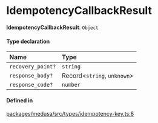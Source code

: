 # IdempotencyCallbackResult

 **IdempotencyCallbackResult**: `Object`

#### Type declaration

| Name | Type |
| :------ | :------ |
| `recovery_point?` | `string` |
| `response_body?` | Record<`string`, `unknown`\> |
| `response_code?` | `number` |

#### Defined in

[packages/medusa/src/types/idempotency-key.ts:8](https://github.com/medusajs/medusa/blob/3d9f5ae63/packages/medusa/src/types/idempotency-key.ts#L8)

